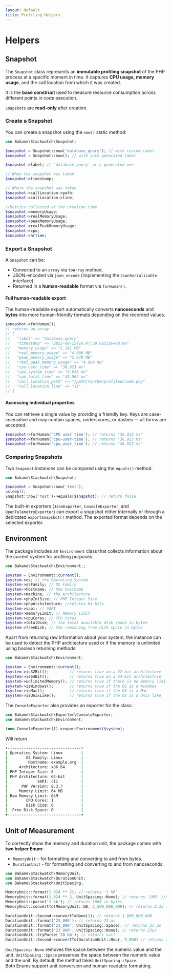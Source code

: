 ```yaml
---
layout: default
title: Profiling Helpers
---
```


# Helpers

## Snapshot

The `Snapshot` class represents an **immutable profiling snapshot** of the PHP process at a specific moment in time.
It captures **CPU usage, memory usage**, and the call location from which it was created.

It is the **base construct** used to measure resource consumption across different points in code execution.

`Snapshots` are **read-only** after creation.

### Create a Snapshot

You can create a snapshot using the `now()` static method:

```php
use Bakame\Stackwatch\Snapshot;

$snapshot = Snapshot::now('database_query'); // with custom label
$snapshot = Snapshot::now(); // with auto generated label

$snapshot->label; // 'database_query' or a generated one

// When the snapshot was taken
$snapshot->timestamp;

// Where the snapshot was taken
$snapshot->callLocation->path;
$snapshot->callLocation->line;

//Metrics collected at the creation time
$snapshot->memoryUsage;
$snapshot->realMemoryUsage;
$snapshot->peakMemoryUsage;
$snapshot->realPeakMemoryUsage;
$snapshot->cpu;
$snapshot->hrtime;
```

### Export a Snapshot

A `Snapshot` can be:

- Converted to an `array` via `toArray` method, 
- JSON-encoded via `json_encode` (implementing the `JsonSerializable` interface)
- Returned in a **human-readable** format via `forHuman()`.

#### Full human-readable export

The human-readable export automatically converts **nanoseconds** and **bytes** into more human-friendly
formats depending on the recorded values.

```php
$snapshot->forHuman(); 
// returns an array
// [
//   "label" => "database_query"
//   "timestamp" => "2025-08-15T16:47:39.025356+00:00"
//   "memory_usage" => "2.181 MB"
//   "real_memory_usage" => "4.000 MB"
//   "peak_memory_usage" => "2.678 MB"
//   "real_peak_memory_usage" => "4.000 MB"
//   "cpu_user_time" => "36.923 ms"
//   "cpu_system_time" => "9.039 ms"
//   "cpu_total_time" => "45.962 ms"
//   "call_location_path" => "/path/to/the/profiled/code.php"
//   "call_location_line" => "11"
// ]
```

#### Accessing individual properties

You can retrieve a single value by providing a friendly key.
Keys are case-insensitive and may contain spaces, underscores, or dashes — all forms are accepted.

```php
$snapshot->forHuman('CPU user time'); // returns "36.923 ms"
$snapshot->forHuman('cpu-user-time'); // returns "36.923 ms"
$snapshot->forHuman('cpu_user_time'); // returns "36.923 ms"
```

### Comparing Snapshots

Two `Snapsnot` instances can be compared using the `equals()` method.

```php
use Bakame\Stackwatch\Snapshot;

$snapshot = Snapshot::now('test');
usleep();
Snapshot::now('test')->equals($snapshot); // return false
```

The built-in exporters (`JsonExporter`, `ConsoleExporter`, and `OpenTelemetryExporter`) can export a
snapshot either internally or through a dedicated `exportSnapshot()` method. The exported format
depends on the selected exporter.

## Environment

The package includes an `Environment` class that collects information about the current system for profiling purposes.

```php
use Bakame\Stackwatch\Environment;;

$system = Environment::current();
$system->os; // the Operating System
$system->osFamily; // OS Family
$system->hostname; // the hostname
$system->machine; // the Architecture
$system->phpIntSize; // PHP Integer Size
$system->phpArchitecture; //returns 64-bits
$system->sapi; // SAPI
$system->memoryLimit; // Memory Limit
$system->cpuCores; // CPU Cores
$system->totalDisk; // the total available disk space in bytes
$system->freeDisk; // the remaining free disk space in bytes
```

Apart from returning raw information about your system, the instance can be used to detect
the PHP architecture used or if the memory is unlimited using boolean returning methods:

```php
use Bakame\Stackwatch\Environment;

$system = Environment::current();
$system->is32Bit();         // returns true on a 32-bit architecture
$system->is64Bit();         // returns true on a 64-bit architecture
$system->unlimitedMemory(); // returns true if there is no memory limit
$system->isWindows();       // returns true if the OS is a Windows
$system->isMac();           // returns true if the OS is a Mac
$system->isUnixLike();      // returns true if the OS is a Unix like
````

The `ConsoleExporter` also provides an exporter for the class:

```php
use Bakame\Stackwatch\Exporter\ConsoleExporter;
use Bakame\Stackwatch\Environment;

(new ConsoleExporter())->exportEnvironment($system);
```

Will return

```bash
+--------------------------------+
| Operating System: Linux        |
|        OS Family: Linux        |
|         Hostname: example.org  |
|     Architecture: x86_64       |
| PHP Integer Size: 8            |
| PHP Architecture: 64-bit       |
|             SAPI: cli          |
|      PHP Version: 8.3.7        |
|     Memory Limit: 64 MB        |
| Raw Memory Limit: 64M          |
|        CPU Cores: 1            |
|        Disk Size: 0            |
|  Free Disk Space: 0            |
+--------------------------------+
```

## Unit of Measurement

To correctly show the memory and duration unit, the package comes with **two helper Enum**:

- `MemoryUnit` - for formatting and converting to and from bytes.
- `DurationUnit` - for formatting and converting to and from nanoseconds.

```php
use Bakame\Stackwatch\MemoryUnit;
use Bakame\Stackwatch\DurationUnit;
use Bakame\Stackwatch\UnitSpacing;

MemoryUnit::format(1_024 ** 2); // returns '1 MB'
MemoryUnit::format(1_024 ** 2, UnitSpacing::None); // returns '1MB' //no space between the value and its unit 
MemoryUnit::parse('1 kb'); // returns 1000 in bytes
MemoryUnit::convertTo(MemoryUnit::GB, 2_500_000_000); // returns 2.33 (GB)

DurationUnit::Second->convertToNano(1); // returns 1_000_000_000
DurationUnit::format('23_000'); // returns 23 µs
DurationUnit::format('23_000', UnitSpacing::Space); // returns 23 µs
DurationUnit::format('23_000', UnitSpacing::None); // returns 23µs
DurationUnit::tryParse('28 kb'); // returns null
DurationUnit::Second->convertTo(DurationUnit::Hour, 9_000) // returns 2.5 (the duration expressed in hour)
```

<div class="message-info">
<code>UnitSpacing::None</code> removes the space between the numeric value and the unit.
<code>UnitSpacing::Space</code> preserves the space between the numeric value and the unit.
By default, the method takes <code>UnitSpacing::Space</code>.
</div>

<div class="message-info">Both Enums support unit conversion and human-readable formatting.</div>
